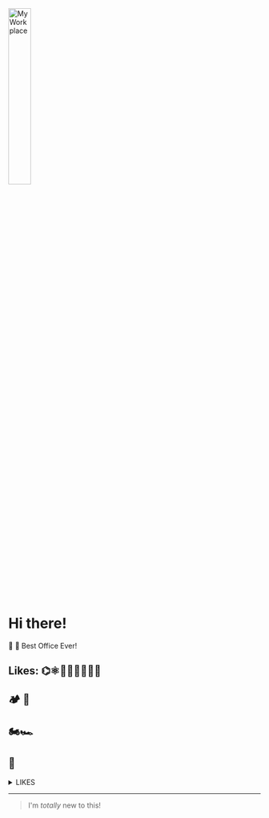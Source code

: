 <picture>
 <source media="(prefers-color-scheme: dark)" srcset="/CAS.tif">
 <source media="(prefers-color-scheme: light)" srcset="/Deer%20Office.jpg" width=30% height=30%>
 <img alt="My Workplace" src="My Office">
</picture>

# Hi there!
👋 👀
Best Office Ever!


## Likes: ⌬⚛🧪🔬🧬👨🏻‍🔬
## 🏕 🛶
## 🏍🏎
## 🎵

<details>
 <summary>LIKES</summary>
 
| Rank | LIKES |
|-----:|------------------|
|     1| Science          |
|     2| Camping/Canoeing |
|     3| Motorcycles/F1   |
|     4| Music!!!         |
 
</details>

---
> I'm _totally_ new to this!
<!--
**AcsCAS23/AcsCAS23** is a ✨ _special_ ✨ repository because its `README.md` (this file) appears on your GitHub profile.

Here are some ideas to get you started:

- 🔭 I’m currently working on ...
- 🌱 I’m currently learning ...
- 👯 I’m looking to collaborate on ...
- 🤔 I’m looking for help with ...
- 💬 Ask me about ...
- 📫 How to reach me: ...
- 😄 Pronouns: ...
- ⚡ Fun fact: ...
-->
